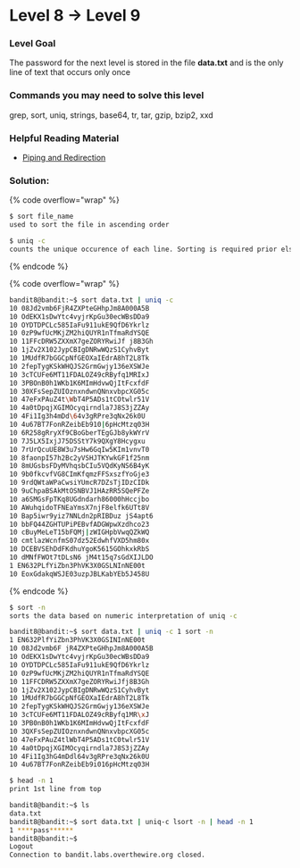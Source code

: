 # Level 8 → Level 9

### Level Goal

The password for the next level is stored in the file **data.txt** and is the only line of text that occurs only once

### Commands you may need to solve this level

grep, sort, uniq, strings, base64, tr, tar, gzip, bzip2, xxd

### Helpful Reading Material

* [Piping and Redirection](https://ryanstutorials.net/linuxtutorial/piping.php)

### Solution:

{% code overflow="wrap" %}
```bash
$ sort file_name
used to sort the file in ascending order

$ uniq -c
counts the unique occurence of each line. Sorting is required prior else it wont work
```
{% endcode %}

{% code overflow="wrap" %}
```bash
bandit8@bandit:~$ sort data.txt | uniq -c 
10 08Jd2vmb6FjR4ZXPteGHhpJm8A000A5B
10 OdEKX1sDwYtc4vyjrKpGu30ecWBsDDa9
10 OYDTDPCLc585IaFu911ukE9QfD6Ykrlz
10 0zP9wfUcMKjZM2hiQUYR1nTfmaRdYSQE
10 11FFcDRW5ZXXmX7geZORYRwiJf j8B3Gh
10 1jZv2X102JypCBIgDNRwWQzS1CyhvByt
10 1MUdfR7bGGCpNfGEOXaIEdrA8hT2L8Tk
10 2fepTygKSkWHQJS2GrmGwjy136eXSWJe
10 3cTCUFe6MT11FDALOZ49cRByfq1MRIxJ
10 3PBOnB0h1WKb1K6MImHdvwQjItFcxfdF
10 30XFsSepZUIOznxndwnQNnxvbpcXG05c
10 47eFxPAuZ4t\WbT4P5ADs1tCOtwlr51V
10 4a0tDpqjXGIMOcyqirndla7J8S3jZZAy
10 4Fi1Ig3h4mDd\64v3gRPre3qNx26k0U
10 4u67BT7FonRZeibEb910|6pHcMtzq03H
10 6R258gRryXf9CBoGberTEgGJb8ykWYrV
10 7J5LX5IxjJ75DSStY7k9QXgY8Hcygxu
10 7rUrQcuUE8W3u7sHw6GqIw5KIm1vnvT0
10 8faonpI57h2Bc2yVSHJTKYwkGF1f25nm
10 8mUGsbsFDyMVhqsbCIu5VQdKyNS6B4yK
10 9b0fkcvfVG8CImKfqmzFFSxszfYoGje3
10 9rdQWtaWPaCwsiYUmcR7DZsTjIDzCIDk
10 9uChpaBSAkMtOSNBVJ1HAzRR5SQePFZe
10 a6SMGsFpTKq8UGdndarh86000hHccjbo
10 AWuhqidoTFNEaYmsX7njF8elfk6UTt8V
10 Bap5iwr9yiz7NNLdn2pRIBDuz jS4apt6
10 bbFQ44ZGHTUPiPEBvfADGWpwXzdhco23
10 cBuyMeLeT15bFQMj|zWIGHpbVwqQZkWQ
10 cmtlazWcnfmS07dz52EdwhfVXD5hm80x
10 DCEBVSEhDdFKdhuYgoK5615GOhkxkRbS
10 dMNfFWOt7tDLsN6 jM4t15q7sGdXIJLDO
1 EN632PLfYiZbn3PhVK3X0GSLNInNE00t
10 EoxGdakqWSJE03uzpJBLKabYEb5J458U
```
{% endcode %}

```bash
$ sort -n
sorts the data based on numeric interpretation of uniq -c
```

```bash
bandit8@bandit:~$ sort data.txt | uniq -c 1 sort -n
1 EN632PlfYiZbn3PhVK3X0GSINInNE00t
10 08Jd2vmb6F jR4ZXPteGHhpJm8A000A5B
10 OdEKX1sDwYtc4vyjrKpGu30ecWBsDDa9
10 OYDTDPCLc585IaFu911ukE9QfD6Ykrlz
10 0zP9wfUcMKjZM2hiQUYR1nTfmaRdYSQE
10 11FFCDRW5ZXXmX7geZORYRwiJfj8B3Gh
10 1jZv2X102JypCBIgDNRwWQzS1CyhvByt
10 1MUdfR7bGGCpNfGEOXaIEdrA8hT2L8Tk
10 2fepTygKSkWHQJS2GrmGwjy136eXSWJe
10 3cTCUFe6MT11FDALOZ49cRByfq1MR\xJ
10 3PB0nB0h1WKb1K6MImHdvwQjItFcxfdF
10 3QXFsSepZUIOznxndwnQNnxvbpcXG05c
10 47eFxPAuZ4tlWbT4P5ADs1tC0twlr51V
10 4a0tDpqjXGIMOcyqirndla7J8S3jZZAy
10 4Fi1Ig3hG4mDdl64v3gRPre3qNx26k0U
10 4u67BT7FonRZeibEb9i016pHcMtzq03H
```

```bash
$ head -n 1 
print 1st line from top
```

```bash
bandit8@bandit:~$ ls
data.txt
bandit8@bandit:~$ sort data.txt | uniq-c lsort -n | head -n 1
1 ****pass******
bandit8@bandit:~$
Logout
Connection to bandit.labs.overthewire.org closed.
```
